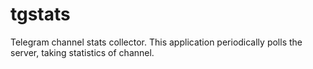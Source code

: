 # tgstats
Telegram channel stats collector. This application periodically polls the server, taking statistics of channel.
